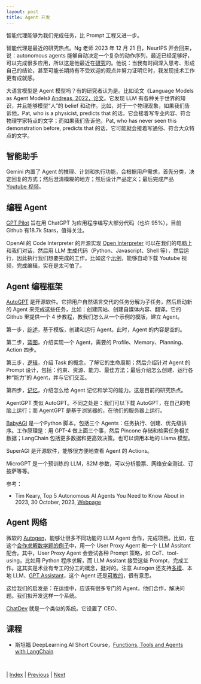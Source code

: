 ```yaml
---
layout: post
title: Agent 开发
---
```


智能代理能够为我们完成任务，比 Prompt 工程又进一步。

智能代理是最近的研究热点。Ng 老师 2023 年 12 月 21 日，NeurIPS 开会回来，说：autonomous agents 能够自动决定一个复杂的动作序列，最近已经足够好，可以完成很多应用，所以这是他最近在[研究](https://www.deeplearning.ai/the-batch/issue-228/)的。他说：当我有时间深入思考、形成自己的结论，甚至可能长期持有不受欢迎的观点并努力证明它时，我发现技术工作更有成就感。

大语言模型是 Agent 模型吗？有的研究者认为是。比如论文《Language Models as Agent Models》 [Andreas, 2022，论文](https://aclanthology.org/2022.findings-emnlp.423.pdf)。它发现 LLM 有各种关于世界的知识，并且能够模型“人”的 belief 和动作。比如，对于一个物理现象，如果我们告诉他，Pat, who is a physicist, predicts that 的话，它会接着写专业内容、符合物理学家特点的文字；而如果我们告诉他，Pat, who has never seen this demonstration before, predicts that 的话，它可能就会接着写通俗、符合大众特点的文字。

## 智能助手

Gemini 内置了 Agent 的推理、计划和执行功能，会根据用户需求，首先分类，决定回复的方式；然后澄清模糊的地方；然后设计产品定义；最后完成产品 [Youtube 视频](https://www.youtube.com/watch?v=v5tRc_5-8G4)。

## 编程 Agent

[GPT Pilot](https://github.com/Pythagora-io/gpt-pilot) 旨在用 ChatGPT 为应用程序编写大部分代码（也许 95%），目前 Github 有18.7k Stars，值得关注。

OpenAI 的 Code Interpreter 的开源实现 [Open Interpreter](https://github.com/KillianLucas/open-interpreter) 可以在我们的电脑上和我们对话，然后用 LLM 生成代码（Python、Javascript、Shell 等），然后运行，因此执行我们想要完成的工作。比如这个[示例](https://colab.research.google.com/drive/1WKmRXZgsErej2xUriKzxrEAXdxMSgWbb?usp=sharing)，能够自动下载 Youtube 视频，完成编辑，实在是太可怕了。

## Agent 编程框架

[AutoGPT](https://github.com/Significant-Gravitas/AutoGPT) 是开源软件。它把用户自然语言交代的任务分解为子任务，然后启动新的 Agent 来完成这些任务，比如：创建网站、创建自媒体内容、翻译。它的 Github 里提供一个 4 步教程，教我们怎么从一个示例的模版，建立 Agent。

第一步，[综述](https://github.com/Significant-Gravitas/AutoGPT/blob/master/autogpts/forge/tutorials/001_getting_started.md)，基于模版，创建和运行 Agent。此时，Agent 的内容是空的。

第二步，[蓝图](https://github.com/Significant-Gravitas/AutoGPT/blob/master/autogpts/forge/tutorials/002_blueprint_of_an_agent.md)，介绍实现一个 Agent，需要的 Profile、Memory、Planning、Action 四步。

第三步，[逻辑](https://github.com/Significant-Gravitas/AutoGPT/blob/master/autogpts/forge/tutorials/003_crafting_agent_logic.md)，介绍 Task 的概念，了解它的生命周期；然后介绍针对 Agent 的 Prompt 设计，包括：约束、资源、能力、最佳方法；最后介绍怎么创建、运行各种“能力”的 Agent，并与它们交互。

第四步，[记忆](https://github.com/Significant-Gravitas/AutoGPT/blob/master/autogpts/forge/tutorials/004_memories.md)，介绍怎么给 Agent 记忆和学习的能力。这是目前的研究热点。

AgentGPT 类似 AutoGPT。不同之处是：我们可以下载 AutoGPT，在自己的电脑上运行；而 AgentGPT 是基于浏览器的，在他们的服务器上运行。

[BabyAGI](https://github.com/yoheinakajima/babyagi) 是一个Python 脚本，包括三个 Agents：任务执行、创建、优先级排序。工作原理是：用 GPT-4 做上面三个事，然后 Pincone 存储和检索任务相关数据；LangChain 包括更多数据和更高效决策。也可以调用本地的 Llama 模型。

SuperAGI 是开源软件，能够很方便地查看 Agent 的 Actions。

MicroGPT 是一个预训练的 LLM，82M 参数，可以分析股票、网络安全测试、订披萨等等。

参考：

- Tim Keary, Top 5 Autonomous AI Agents You Need to Know About in 2023, 30 October, 2023, [Webpage](https://www.techopedia.com/top-5-autonomous-ai-agents)

## Agent 网络

微软的 [Autogen](https://github.com/microsoft/autogen)，能够让很多不同功能的 LLM Agent 合作，完成项目。比如，在这个[合作求解数学题的例子](https://microsoft.github.io/autogen/blog/2023/06/28/MathChat)中，用一个 User Proxy Agent 和一个 LLM Assitant 配合。其中，User Proxy Agent 会尝试各种 Prompt 策略，如 CoT、tool-using，比如用 Python 程序求解，而 LLM Assitant 接受这些 Prompt，完成工作。这其实是术业有专工的分工的概念，挺对的。注意 Autogen 还支持[多模](https://microsoft.github.io/autogen/blog/2023/11/06/LMM-Agent)、本地 LLM、[GPT Assistant](https://microsoft.github.io/autogen/blog/2023/11/13/OAI-assistants)，这个 Agent 还是[可教的](https://microsoft.github.io/autogen/blog/2023/10/26/TeachableAgent)，很有意思。

这给我们的启发是：在运维中，应该有很多专门的 Agent，他们合作，解决问题。我们拟开发这样一个系统。

[ChatDev](https://github.com/OpenBMB/ChatDev) 就是一个类似的系统。它设置了 CEO、

## 课程

- 斯坦福 DeepLearning.AI Short Course，[Functions, Tools and Agents with LangChain](https://learn.deeplearning.ai/functions-tools-agents-langchain)

<br/>

| [Index](./) | [Previous](3-20-rag-app-dev) | [Next](5-3-agent-app)
